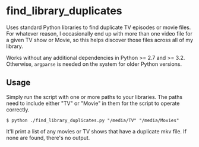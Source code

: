 # find_library_duplicates

Uses standard Python libraries to find duplicate TV episodes or movie files. For whatever reason, I occasionally end up with more than one video file for a given TV show or Movie, so this helps discover those files across all of my library.

Works without any additional dependencies in Python >= 2.7 and >= 3.2. Otherwise, `argparse` is needed on the system for older Python versions.

## Usage

Simply run the script with one or more paths to your libraries. The paths need to include either "TV" or "Movie" in them for the script to operate correctly.

```
$ python ./find_library_duplicates.py "/media/TV" "/media/Movies"
```

It'll print a list of any movies or TV shows that have a duplicate mkv file. If none are found, there's no output.

